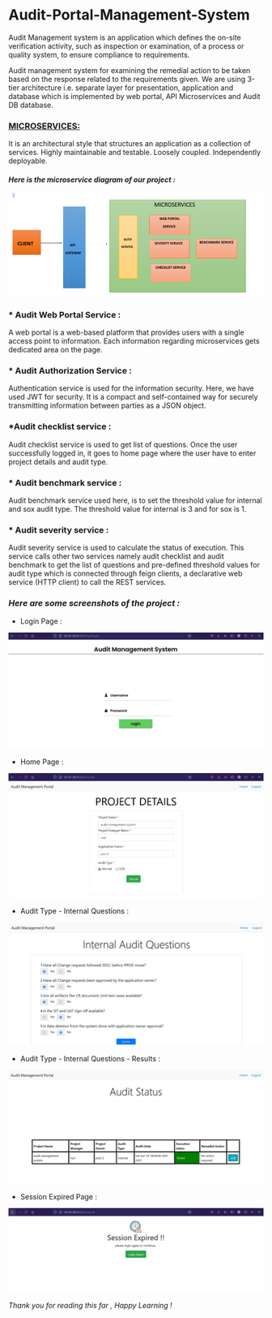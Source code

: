 # Audit-Portal-Management-System

Audit Management system is an application which defines the on-site verification activity, such as inspection or examination, of a process or quality system, to ensure compliance to requirements.
  
Audit management system for examining the remedial action to be taken based on the response related to the requirements given. 
We are using 3-tier architecture i.e. separate layer for presentation, application and database which is implemented by web portal, API Microservices and Audit DB database.
 
### [MICROSERVICES:](https://microservices.io/)

It is an architectural style that structures an application as a collection of services. Highly maintainable and testable. Loosely coupled. Independently deployable.

#### _Here is the microservice diagram of our project :_

![Alt Text](Img/Microservices.png)

### * Audit Web Portal Service :

 A web portal is a web-based platform that provides users with a single access point to information. Each information regarding microservices gets dedicated area on the page.
 
### * Audit Authorization Service :

Authentication service is used for the information security. Here, we have used JWT for security. It is a compact and self-contained way for securely transmitting information between parties as a JSON object.

### *Audit checklist service :

Audit checklist service is used to get list of questions. Once the user successfully logged in, it goes to home page where the user have to enter project details and audit type.

### * Audit benchmark service :

Audit benchmark service used here, is to set the threshold value for internal and sox audit type. The threshold value for internal is 3 and for sox is 1.

### * Audit severity service :

Audit severity service is used to calculate the status of execution. This service calls other two services namely audit checklist and audit benchmark to get the list of questions and pre-defined threshold values for audit type which is connected through feign clients, a declarative web service (HTTP client) to call the REST services.


### _Here are some screenshots of the project :_


* Login Page :

![Alt Text](Img/loginpage.JPG)

* Home Page :

![Alt Text](Img/home.JPG)

* Audit Type - Internal Questions :

![Alt Text](Img/internal-qs.JPG)

* Audit Type - Internal Questions - Results :

![Alt Text](Img/internal-result.JPG)

* Session Expired Page :

![Alt Text](Img/sessionExpired.JPG)

_Thank you for reading this far , Happy Learning !_


 
 

